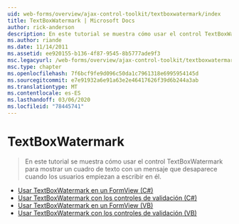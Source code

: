 ```yaml
---
uid: web-forms/overview/ajax-control-toolkit/textboxwatermark/index
title: TextBoxWatermark | Microsoft Docs
author: rick-anderson
description: En este tutorial se muestra cómo usar el control TextBoxWatermark para mostrar un cuadro de texto con un mensaje que desaparece cuando los usuarios empiezan a escribir en él.
ms.author: riande
ms.date: 11/14/2011
ms.assetid: ee920155-b136-4f87-9545-8b5777ade9f3
msc.legacyurl: /web-forms/overview/ajax-control-toolkit/textboxwatermark
msc.type: chapter
ms.openlocfilehash: 7f6bcf9fe9d096c50da1c7961318e6995954145d
ms.sourcegitcommit: e7e91932a6e91a63e2e46417626f39d6b244a3ab
ms.translationtype: MT
ms.contentlocale: es-ES
ms.lasthandoff: 03/06/2020
ms.locfileid: "78445741"
---
```

# <a name="textboxwatermark"></a>TextBoxWatermark

> En este tutorial se muestra cómo usar el control TextBoxWatermark para mostrar un cuadro de texto con un mensaje que desaparece cuando los usuarios empiezan a escribir en él.

- [Usar TextBoxWatermark en un FormView (C#)](using-textboxwatermark-in-a-formview-cs.md)
- [Usar TextBoxWatermark con los controles de validación (C#)](using-textboxwatermark-with-validation-controls-cs.md)
- [Usar TextBoxWatermark en un FormView (VB)](using-textboxwatermark-in-a-formview-vb.md)
- [Usar TextBoxWatermark con los controles de validación (VB)](using-textboxwatermark-with-validation-controls-vb.md)
